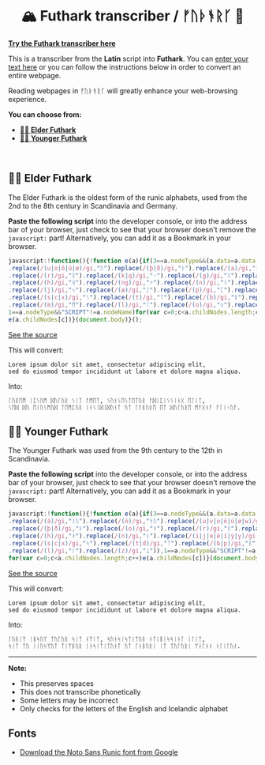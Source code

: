 <h1 align="center">
🏔 Futhark transcriber / ᚠᚢᚦᚬᚱᚴ 🌋
</h1>

**[Try the Futhark transcriber here](https://egilll.github.io/futhark/index.html)**

This is a transcriber from the **Latin** script into **Futhark**. You can [enter your text here](https://egilll.github.io/futhark/index.html) or you can follow the instructions below in order to convert an entire webpage.

Reading webpages in ᚠᚢᚦᚬᚱᚴ will greatly enhance your web-browsing experience.

**You can choose from:**

- [👵🏻 **Elder Futhark**](#-elder-futhark)
- [👧🏻 **Younger Futhark**](#-younger-futhark)

<br/>

## 👵🏻 Elder Futhark

The Elder Futhark is the oldest form of the runic alphabets, used from the 2nd to the 8th century in Scandinavia and Germany.

**Paste the following script** into the developer console, or into the address bar of your browser, just check to see that your browser doesn't remove the `javascript:` part! Alternatively, you can add it as a Bookmark in your browser.

```js
javascript:!function(){!function e(a){if(3==a.nodeType&&(a.data=a.data.replace(/(á)/ig,'ᚨᚢ').replace(/(ó)/ig,'ᛟᚢ').replace(/(f)/gi,"ᚠ")
.replace(/(u|o|ö|ú|ø)/gi,"ᚢ").replace(/(þ|ð)/gi,"ᚦ").replace(/(a)/gi,"ᚨ")
.replace(/(r)/gi,"ᚱ").replace(/(k|q)/gi,"ᚲ").replace(/(g)/gi,"ᚷ").replace(/(w|v)/gi,"ᚹ")
.replace(/(h)/gi,"ᚺ").replace(/(ng)/gi,"ᛜ").replace(/(n)/gi,"ᚾ").replace(/(i|í|ý|y)/gi,"ᛁ")
.replace(/(j)/gi,"ᛃ").replace(/(æ)/gi,"ᛇ").replace(/(p)/gi,"ᛈ").replace(/(z)/gi,"ᛉ")
.replace(/(s|c|x)/gi,"ᛊ").replace(/(t)/gi,"ᛏ").replace(/(b)/gi,"ᛒ").replace(/(e|é)/gi,"ᛖ")
.replace(/(m)/gi,"ᛗ").replace(/(l)/gi,"ᛚ").replace(/(o)/gi,"ᛟ").replace(/(t|d)/gi,"ᛞ")),
1==a.nodeType&&"SCRIPT"!=a.nodeName)for(var c=0;c<a.childNodes.length;c++)
e(a.childNodes[c])}(document.body)}();
```

[See the source](ElderFuthark.js)

This will convert:

    Lorem ipsum dolor sit amet, consectetur adipiscing elit,
    sed do eiusmod tempor incididunt ut labore et dolore magna aliqua.

Into:

    ᛚᚢᚱᛖᛗ ᛁᛈᛊᚢᛗ ᛞᚢᛚᚢᚱ ᛊᛁᛏ ᚨᛗᛖᛏ, ᛊᚢᚾᛊᛖᛊᛏᛖᛏᚢᚱ ᚨᛞᛁᛈᛁᛊᛊᛁᚾᚷ ᛖᛚᛁᛏ,
    ᛊᛖᛞ ᛞᚢ ᛖᛁᚢᛊᛗᚢᛞ ᛏᛖᛗᛈᚢᚱ ᛁᚾᛊᛁᛞᛁᛞᚢᚾᛏ ᚢᛏ ᛚᚨᛒᚢᚱᛖ ᛖᛏ ᛞᚢᛚᚢᚱᛖ ᛗᚨᚷᚾᚨ ᚨᛚᛁᚲᚢᚨ.

## 👧🏻 Younger Futhark

The Younger Futhark was used from the 9th century to the 12th in Scandinavia.

**Paste the following script** into the developer console, or into the address bar of your browser, just check to see that your browser doesn't remove the `javascript:` part! Alternatively, you can add it as a Bookmark in your browser.

```js
javascript:!function(){!function e(a){if(3==a.nodeType&&(a.data=a.data.replace(/(f)/gi,"ᚠ")
.replace(/(á)/gi,"ᛅᚢ").replace(/(ó)/gi,"ᚬᚢ").replace(/(u|v|o|ö|ú|ø|w)/gi,"ᚢ")
.replace(/(þ|ð)/gi,"ᚦ").replace(/(o)/gi,"ᚬ").replace(/(r)/gi,"ᚱ").replace(/(k|g|q)/gi,"ᚴ")
.replace(/(h)/gi,"ᚼ").replace(/(n)/gi,"ᚾ").replace(/(i|j|e|é|í|ý|y)/gi,"ᛁ").replace(/(a|æ)/gi,"ᛅ")
.replace(/(s|c|x)/gi,"ᛋ").replace(/(t|d)/gi,"ᛏ").replace(/(b|p)/gi,"ᛒ").replace(/(m)/gi,"ᛘ")
.replace(/(l)/gi,"ᛚ").replace(/(z)/gi,"ᛦ")),1==a.nodeType&&"SCRIPT"!=a.nodeName)
for(var c=0;c<a.childNodes.length;c++)e(a.childNodes[c])}(document.body)}()
```

[See the source](YoungerFuthark.js)

This will convert:

    Lorem ipsum dolor sit amet, consectetur adipiscing elit,
    sed do eiusmod tempor incididunt ut labore et dolore magna aliqua.

Into:

    ᛚᚢᚱᛁᛘ ᛁᛒᛋᚢᛘ ᛏᚢᛚᚢᚱ ᛋᛁᛏ ᛅᛘᛁᛏ, ᛋᚢᚾᛋᛁᛋᛏᛁᛏᚢᚱ ᛅᛏᛁᛒᛁᛋᛋᛁᚾᚴ ᛁᛚᛁᛏ,
    ᛋᛁᛏ ᛏᚢ ᛁᛁᚢᛋᛘᚢᛏ ᛏᛁᛘᛒᚢᚱ ᛁᚾᛋᛁᛏᛁᛏᚢᚾᛏ ᚢᛏ ᛚᛅᛒᚢᚱᛁ ᛁᛏ ᛏᚢᛚᚢᚱᛁ ᛘᛅᚴᚾᛅ ᛅᛚᛁᚴᚢᛅ.

---

**Note:**

- This preserves spaces
- This does not transcribe phonetically
- Some letters may be incorrect
- Only checks for the letters of the English and Icelandic alphabet

## Fonts

* [Download the Noto Sans Runic font from Google](https://github.com/egilll/futhark/raw/master/docs/NotoSansRunic.ttf)
